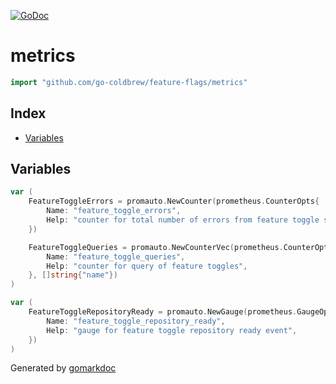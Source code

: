 <!-- Code generated by gomarkdoc. DO NOT EDIT -->

[![GoDoc](https://img.shields.io/badge/pkg.go.dev-doc-blue)](http://pkg.go.dev/github.com/go-coldbrew/feature-flags)
# metrics

```go
import "github.com/go-coldbrew/feature-flags/metrics"
```

## Index

- [Variables](<#variables>)


## Variables

```go
var (
    FeatureToggleErrors = promauto.NewCounter(prometheus.CounterOpts{
        Name: "feature_toggle_errors",
        Help: "counter for total number of errors from feature toggle server",
    })

    FeatureToggleQueries = promauto.NewCounterVec(prometheus.CounterOpts{
        Name: "feature_toggle_queries",
        Help: "counter for query of feature toggles",
    }, []string{"name"})
)
```

```go
var (
    FeatureToggleRepositoryReady = promauto.NewGauge(prometheus.GaugeOpts{
        Name: "feature_toggle_repository_ready",
        Help: "gauge for feature toggle repository ready event",
    })
)
```



Generated by [gomarkdoc](<https://github.com/princjef/gomarkdoc>)
